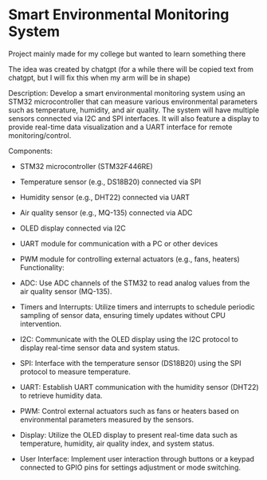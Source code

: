 # Smart Environmental Monitoring System

Project mainly made for my college but wanted to learn something there

The idea was created by chatgpt (for a while there will be copied text from chatgpt, but I will fix this when my arm will be in shape)

Description:
Develop a smart environmental monitoring system using an STM32 microcontroller that can measure various environmental parameters such as temperature, humidity, and air quality. The system will have multiple sensors connected via I2C and SPI interfaces. It will also feature a display to provide real-time data visualization and a UART interface for remote monitoring/control.

Components:

- STM32 microcontroller (STM32F446RE)
- Temperature sensor (e.g., DS18B20) connected via SPI
- Humidity sensor (e.g., DHT22) connected via UART
- Air quality sensor (e.g., MQ-135) connected via ADC
- OLED display connected via I2C
- UART module for communication with a PC or other devices
- PWM module for controlling external actuators (e.g., fans, heaters)
Functionality:

- ADC: Use ADC channels of the STM32 to read analog values from the air quality sensor (MQ-135).
- Timers and Interrupts: Utilize timers and interrupts to schedule periodic sampling of sensor data, ensuring timely updates without CPU intervention.
- I2C: Communicate with the OLED display using the I2C protocol to display real-time sensor data and system status.
- SPI: Interface with the temperature sensor (DS18B20) using the SPI protocol to measure temperature.
- UART: Establish UART communication with the humidity sensor (DHT22) to retrieve humidity data.
- PWM: Control external actuators such as fans or heaters based on environmental parameters measured by the sensors.
- Display: Utilize the OLED display to present real-time data such as temperature, humidity, air quality index, and system status.
- User Interface: Implement user interaction through buttons or a keypad connected to GPIO pins for settings adjustment or mode switching.
